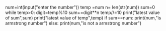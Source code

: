 num=int(input("enter the number"))
temp =num
n= len(str(num))
sum=0
while temp>0:
    digit=temp%10
    sum+=digit**n
    temp//=10
    print("latest value of sum",sum)
    print("latest value of temp",temp)
    if sum==num:
        print(num,"is armstrong number")
    else:
        print(num,"is not a armstrong number")

